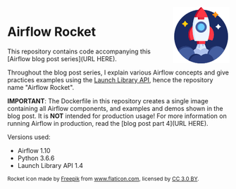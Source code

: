 <img style="float: right;" src="rocket.png">

# Airflow Rocket

This repository contains code accompanying this [Airflow blog post series](URL HERE).

Throughout the blog post series, I explain various Airflow concepts and give practices examples using the [Launch Library API](https://launchlibrary.net/docs/1.4/api.html), hence the repository name "Airflow Rocket".

**IMPORTANT**: The Dockerfile in this repository creates a single image containing all Airflow components, and examples and demos shown in the blog post. It is **NOT** intended for production usage! For more information on running Airflow in production, read the [blog post part 4](URL HERE).

Versions used:

- Airflow 1.10
- Python 3.6.6
- Launch Library API 1.4

<div style="font-size: 12px;">Rocket icon made by <a href="https://www.freepik.com" title="Freepik">Freepik</a> from <a href="https://www.flaticon.com/" title="Flaticon">www.flaticon.com</a>, licensed by <a href="http://creativecommons.org/licenses/by/3.0/" title="Creative Commons BY 3.0" target="_blank">CC 3.0 BY</a>.</div>